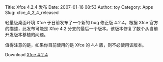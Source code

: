 Title: Xfce 4.2.4 发布
Date: 2007-01-16 08:53
Author: toy
Category: Apps
Slug: xfce_4_2_4_released

轻量级桌面环境 Xfce 于日前发布了一个新的 bug 修正版 4.2.4。根据 Xfce
官方的描述，此发布可能是 Xfce 4.2
分支的最后一个版本。该版本修复了数个从当前开发版本移植的问题。

值得注意的是，如果你目前使用的是 Xfce 的 4.4 版，则不必使用该版本。

Download [Xfce 4.2.4](http://www.xfce.org/index.php?page=download⟨=en)
